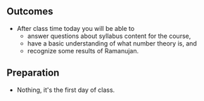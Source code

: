 ## Outcomes

* After class time today you will be able to
    * answer questions about syllabus content for the course, 
    * have a basic understanding of what number theory is, and
    * recognize some results of Ramanujan.

## Preparation
* Nothing, it's the first day of class.